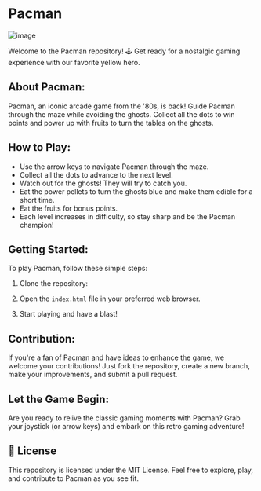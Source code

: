 # Pacman

![image](https://github.com/stuti-singh-in/NoviceJS-Starters/assets/121602275/a59df5dc-8f67-4ef2-be1b-de1835ca11d8)


Welcome to the Pacman repository! 🕹️ Get ready for a nostalgic gaming experience with our favorite yellow hero.

## About Pacman:

Pacman, an iconic arcade game from the '80s, is back! Guide Pacman through the maze while avoiding the ghosts. Collect all the dots to win points and power up with fruits to turn the tables on the ghosts.

## How to Play:

- Use the arrow keys to navigate Pacman through the maze.
- Collect all the dots to advance to the next level.
- Watch out for the ghosts! They will try to catch you.
- Eat the power pellets to turn the ghosts blue and make them edible for a short time.
- Eat the fruits for bonus points.
- Each level increases in difficulty, so stay sharp and be the Pacman champion!

## Getting Started:

To play Pacman, follow these simple steps:

1. Clone the repository:

2. Open the `index.html` file in your preferred web browser.

3. Start playing and have a blast!

## Contribution:

If you're a fan of Pacman and have ideas to enhance the game, we welcome your contributions! Just fork the repository, create a new branch, make your improvements, and submit a pull request.

## Let the Game Begin:

Are you ready to relive the classic gaming moments with Pacman? Grab your joystick (or arrow keys) and embark on this retro gaming adventure!

## 📝 License

This repository is licensed under the MIT License. Feel free to explore, play, and contribute to Pacman as you see fit.
